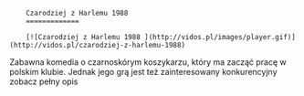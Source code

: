 
        Czarodziej z Harlemu 1988 
        =============
        
        [![Czarodziej z Harlemu 1988 ](http://vidos.pl/images/player.gif)](http://vidos.pl/czarodziej-z-harlemu-1988)
        
        
 Zabawna komedia o czarnoskórym koszykarzu, który ma zacząć pracę w polskim klubie. Jednak jego grą jest też zainteresowany konkurencyjny zobacz pełny opis
    